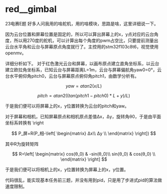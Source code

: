 # red__gimbal
23电赛E题
好多人问我用的啥舵机，用的啥模块，思路是啥，这里详细说一下。

因为云台位置和屏幕位置是固定的，所以可以算出屏幕上的x，y点对应的云台角度，所以用270度的舵机，可以计算出每个角度的pwm占空比，只要提前测量出云台水平角和云台与屏幕原点角度就行了。主控用的stm32f103c8t6，视觉使用openmv。

详细分析如下。
对于红色激光云台和屏幕，以画布原点建立直角坐标系，以云台建立欧拉角坐标系，已知云台与屏幕距离L=1m，云台与屏幕偏航角yaw0=0°，云台水平俯仰角pitch0，云台与屏幕原点俯仰角pitch1，由数学分析有。

$$
yaw = atan2(x/L)
$$

$$
pitch = atan2((tan(pitch1-pitch0)*L+y)/L)
$$

于是我们便可以将屏幕上的x，y位置转换为云台的pitch和yaw。




对于屏幕和相机，已知屏幕原点和相机原点差值Δx，Δy，旋转角θ0，于是由平面坐标系转换有
\right

$$
P_屏=R(P_相-\left[
 \begin{matrix}
   Δx\\
   Δy \\
  \end{matrix}
  \right])
$$

其中R为旋转矩阵

$$
R=\left[
 \begin{matrix}
   cos(θ_0) & -sin(θ_0)\\
   sin(θ_0) & cos(θ_0) \\
  \end{matrix}
  \right]
$$

于是我们便可以将相机上的x，y位置转换为屏幕上的x，y位置。

代码很乱，能实现基本任务前三题，并没有用到pid，只是用了步进式pid的算法做速度限制。
